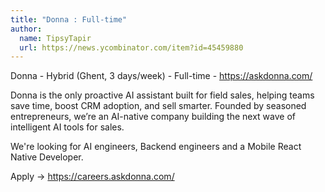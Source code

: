 ```yaml
---
title: "Donna : Full-time"
author:
  name: TipsyTapir
  url: https://news.ycombinator.com/item?id=45459880
---
```

Donna - Hybrid (Ghent, 3 days&#x2F;week) - Full-time - <a href="https:&#x2F;&#x2F;askdonna.com&#x2F;" rel="nofollow">https:&#x2F;&#x2F;askdonna.com&#x2F;</a>

Donna is the only proactive AI assistant built for field sales, helping teams save time, boost CRM adoption, and sell smarter. Founded by seasoned entrepreneurs, we’re an AI-native company building the next wave of intelligent AI tools for sales.

We&#x27;re looking for AI engineers, Backend engineers and a Mobile React Native Developer.

Apply → <a href="https:&#x2F;&#x2F;careers.askdonna.com&#x2F;" rel="nofollow">https:&#x2F;&#x2F;careers.askdonna.com&#x2F;</a>
<JobApplication />
